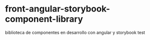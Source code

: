 # front-angular-storybook-component-library
biblioteca de componentes en desarrollo con angular y storybook 
test